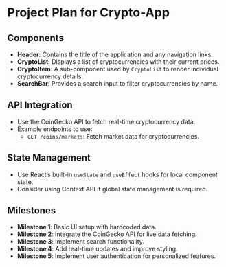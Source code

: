# Project Plan for Crypto-App

## Components
- **Header**: Contains the title of the application and any navigation links.
- **CryptoList**: Displays a list of cryptocurrencies with their current prices.
- **CryptoItem**: A sub-component used by `CryptoList` to render individual cryptocurrency details.
- **SearchBar**: Provides a search input to filter cryptocurrencies by name.

## API Integration
- Use the CoinGecko API to fetch real-time cryptocurrency data.
- Example endpoints to use:
  - `GET /coins/markets`: Fetch market data for cryptocurrencies.

## State Management
- Use React’s built-in `useState` and `useEffect` hooks for local component state.
- Consider using Context API if global state management is required.

## Milestones
- **Milestone 1**: Basic UI setup with hardcoded data.
- **Milestone 2**: Integrate the CoinGecko API for live data fetching.
- **Milestone 3**: Implement search functionality.
- **Milestone 4**: Add real-time updates and improve styling.
- **Milestone 5**: Implement user authentication for personalized features.

